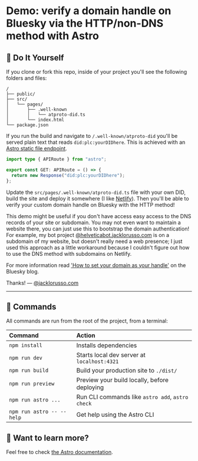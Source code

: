 # Demo: verify a domain handle on Bluesky via the HTTP/non-DNS method with Astro

## 🚀 Do It Yourself

If you clone or fork this repo, inside of your project you'll see the following folders and files:

```text
/
├── public/
├── src/
│   └── pages/
│       ├── .well-known
│       │   └── atproto-did.ts
│       └── index.html
└── package.json
```

If you run the build and navigate to `/.well-known/atproto-did` you'll be served plain text that reads `did:plc:yourDIDhere`. This is achieved with an
[Astro static file endpoint](https://docs.astro.build/en/core-concepts/endpoints/#server-endpoints-api-routes).

```typescript
import type { APIRoute } from "astro";

export const GET: APIRoute = () => {
  return new Response("did:plc:yourDIDhere");
};
```

Update the `src/pages/.well-known/atproto-did.ts` file with your own DID,
build the site and deploy it somewhere (I like [Netlify](https://www.netlify.com)). Then you'll be able to verify your custom domain handle on Bluesky with the HTTP method!

This demo might be useful if you don't have access easy access to the DNS
records of your site or subdomain. You may not even want to maintain a
website there, you can just use this to bootstrap the domain
authentication! For example, my bot project [@helveticabot.jacklorusso.com](https://bsky.app/profile/helveticabot.jacklorusso.com) is on a subdomain of my website, but doesn't really need a web presence; I
just used this approach as a little workaround because I couldn't figure
out how to use the DNS method with subdomains on Netlify.

For more information read ['How to set your domain as your handle'](https://blueskyweb.xyz/blog/4-28-2023-domain-handle-tutorial) on the Bluesky blog.

Thanks! —
[@jacklorusso.com](https://bsky.app/profile/jacklorusso.com)


---


## 🧞 Commands

All commands are run from the root of the project, from a terminal:

| Command                   | Action                                           |
| :------------------------ | :----------------------------------------------- |
| `npm install`             | Installs dependencies                            |
| `npm run dev`             | Starts local dev server at `localhost:4321`      |
| `npm run build`           | Build your production site to `./dist/`          |
| `npm run preview`         | Preview your build locally, before deploying     |
| `npm run astro ...`       | Run CLI commands like `astro add`, `astro check` |
| `npm run astro -- --help` | Get help using the Astro CLI                     |

## 👀 Want to learn more?

Feel free to check [the Astro documentation](https://docs.astro.build).

